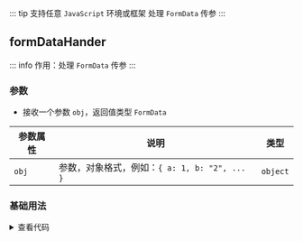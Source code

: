 <script setup>
import { useAddNumInOutlineLabel } from '../../.vitepress/utils/createElement.ts'
useAddNumInOutlineLabel(1)

import formDataHander from './formDataHander.vue'
</script>

<!-- # 处理 `FormData` 传参 -->

::: tip 支持任意 `JavaScript` 环境或框架
处理 `FormData` 传参
:::

<!-- <ClientOnly>
  <description-popover :num="1" :tagNameList="['浏览器','Node']" />
</ClientOnly> -->

## formDataHander

::: info 作用：处理 `FormData` 传参
:::

<!-- <ClientOnly>
  <description :isShowIcon="false" description="处理 `FormData` 传参" />
</ClientOnly> -->

### 参数

- 接收一个参数 `obj`，返回值类型 `FormData`

| **参数属性** | **说明**                                      | **类型** |
| ------------ | --------------------------------------------- | -------- |
| `obj`        | 参数，对象格式，例如：`{ a: 1, b: "2", ... }` | `object` |

### 基础用法

<ClientOnly>
  <formDataHander />
</ClientOnly>
<details>

<summary>查看代码</summary>

<<< @/utils/formData/formDataHander.vue

</details>
